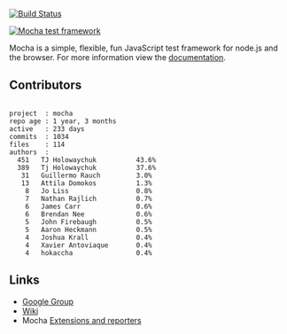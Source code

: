  [![Build Status](https://secure.travis-ci.org/visionmedia/mocha.png)](http://travis-ci.org/visionmedia/mocha)

  [![Mocha test framework](http://f.cl.ly/items/3l1k0n2A1U3M1I1L210p/Screen%20Shot%202012-02-24%20at%202.21.43%20PM.png)](http://visionmedia.github.com/mocha)

  Mocha is a simple, flexible, fun JavaScript test framework for node.js and the browser. For more information view the [documentation](http://visionmedia.github.com/mocha).

## Contributors

```

project  : mocha
repo age : 1 year, 3 months
active   : 233 days
commits  : 1034
files    : 114
authors  : 
  451	TJ Holowaychuk          43.6%
  389	Tj Holowaychuk          37.6%
   31	Guillermo Rauch         3.0%
   13	Attila Domokos          1.3%
    8	Jo Liss                 0.8%
    7	Nathan Rajlich          0.7%
    6	James Carr              0.6%
    6	Brendan Nee             0.6%
    5	John Firebaugh          0.5%
    5	Aaron Heckmann          0.5%
    4	Joshua Krall            0.4%
    4	Xavier Antoviaque       0.4%
    4	hokaccha                0.4%
```

## Links

  - [Google Group](http://groups.google.com/group/mochajs)
  - [Wiki](https://github.com/visionmedia/mocha/wiki)
  - Mocha [Extensions and reporters](https://github.com/visionmedia/mocha/wiki)